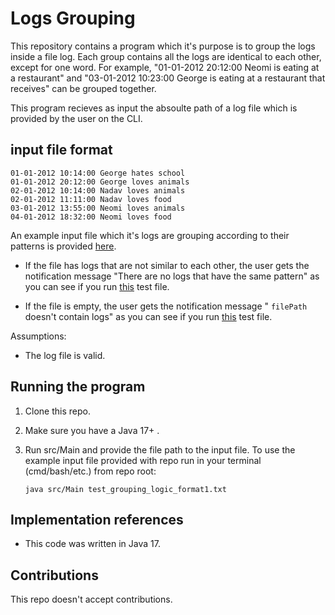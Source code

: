 # Logs Grouping 
This repository contains a program which it's purpose is to group the logs inside a file log. Each group contains all the logs are identical to each other, except for one word. 
For example, "01-01-2012 20:12:00 Neomi is eating at a restaurant" and "03-01-2012 10:23:00 George is eating at a restaurant that receives" can be grouped together.

 This program recieves as input the absoulte path of a log file which is provided by the user on the CLI.

## input file format
```
01-01-2012 10:14:00 George hates school
01-01-2012 20:12:00 George loves animals
02-01-2012 10:14:00 Nadav loves animals
02-01-2012 11:11:00 Nadav loves food
03-01-2012 13:55:00 Neomi loves animals
04-01-2012 18:32:00 Neomi loves food
``` 

An example input file which it's logs are grouping according to their patterns is provided [here]("https://github.com/coraliz/logs-grouping/blob/ready_for_pr/testFiles/test_grouping_logic_format2-grouped.txt").

- If the file has logs that are not similar to each other, the user gets the notification message "There are no logs that have the same pattern" as you can see if you run [this]("https://github.com/coraliz/logs-grouping/blob/ready_for_pr/testFiles/test_without_logs.txt") test file.

- If the file is empty, the user gets the notification message " `filePath` doesn't contain logs" as you can see if you run [this]("https://github.com/coraliz/logs-grouping/blob/ready_for_pr/testFiles/test_without_logs.txt") test file.

 Assumptions: 
 - The log file is valid. 
  
## Running the program
1. Clone this repo.
2. Make sure you have a Java 17+ .
3. Run src/Main and provide the file path to the input file. To use the example input file provided with repo run in your terminal (cmd/bash/etc.) from repo root:
    
    `java src/Main test_grouping_logic_format1.txt`



## Implementation references
- This code was written in Java 17.

## Contributions
This repo doesn't accept contributions.

